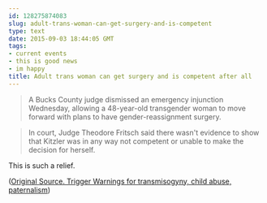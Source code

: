 ```yaml
---
id: 128275874083
slug: adult-trans-woman-can-get-surgery-and-is-competent
type: text
date: 2015-09-03 18:44:05 GMT
tags:
- current events
- this is good news
- im happy
title: Adult trans woman can get surgery and is competent after all
---
```

> A Bucks County judge dismissed an emergency injunction Wednesday, allowing a 48-year-old transgender woman to move forward with plans to have gender-reassignment surgery. 

> In court, Judge Theodore Fritsch said there wasn't evidence to show that Kitzler was in any way not competent or unable to make the decision for herself. 

This is such a relief.

([Original Source. Trigger Warnings for transmisogyny, child abuse, paternalism][1])

[1]: http://www.theintell.com/news/local/judge-transgender-woman-can-get-gender-reassignment-surgery-opposed-by/article_5de6c6fe-51c2-11e5-aeb4-f7a7bfbd2328.html